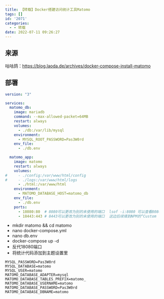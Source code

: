 ```yaml
---
title: 【转载】Docker搭建访问统计工具Matomo
tags: []
id: '2071'
categories:
  - - 转载
date: 2022-07-11 09:26:27
---
```


## 来源

咕咕鸽：https://blog.laoda.de/archives/docker-compose-install-matomo

## 部署

```yml
version: "3"

services:
  matomo_db:
    image: mariadb
    command: --max-allowed-packet=64MB
    restart: always
    volumes:
      - ./db:/var/lib/mysql
    environment:
      - MYSQL_ROOT_PASSWORD=Pas3W0rd
    env_file:
      - ./db.env

  matomo_app:
    image: matomo
    restart: always
    volumes:
#     - ./config:/var/www/html/config
#     - ./logs:/var/www/html/logs
      - ./html:/var/www/html
    environment:
      - MATOMO_DATABASE_HOST=matomo_db
    env_file:
      - ./db.env
    ports:
      - 18080:80  # 8080可以更改为别的未使用的端口  lsof -i:8080 可以查看8080端口是否被使用
      - 18443:443 # 8443可以更改为别的未使用的端口  这边后续填到NPM的“Custom location”里
```

*   mkdir matomo && cd matomo
*   nano docker-compose.yml
*   nano db.env
*   docker-compose up -d
*   反代18080端口
*   将统计代码添加到主题设置里

```env
MYSQL_PASSWORD=Pas3W0rd
MYSQL_DATABASE=matomo
MYSQL_USER=matomo
MATOMO_DATABASE_ADAPTER=mysql
MATOMO_DATABASE_TABLES_PREFIX=matomo_
MATOMO_DATABASE_USERNAME=matomo
MATOMO_DATABASE_PASSWORD=Pas3W0rd
MATOMO_DATABASE_DBNAME=matomo
```